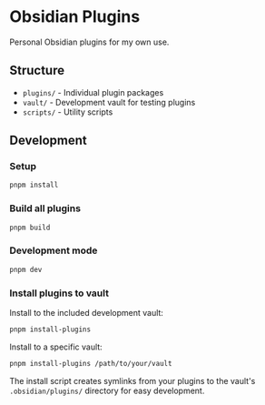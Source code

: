 # Obsidian Plugins

Personal Obsidian plugins for my own use.

## Structure

- `plugins/` - Individual plugin packages
- `vault/` - Development vault for testing plugins
- `scripts/` - Utility scripts

## Development

### Setup

```bash
pnpm install
```

### Build all plugins

```bash
pnpm build
```

### Development mode

```bash
pnpm dev
```

### Install plugins to vault

Install to the included development vault:
```bash
pnpm install-plugins
```

Install to a specific vault:
```bash
pnpm install-plugins /path/to/your/vault
```

The install script creates symlinks from your plugins to the vault's `.obsidian/plugins/` directory for easy development.
